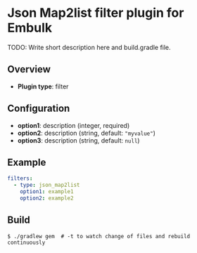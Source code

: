 # Json Map2list filter plugin for Embulk

TODO: Write short description here and build.gradle file.

## Overview

* **Plugin type**: filter

## Configuration

- **option1**: description (integer, required)
- **option2**: description (string, default: `"myvalue"`)
- **option3**: description (string, default: `null`)

## Example

```yaml
filters:
  - type: json_map2list
    option1: example1
    option2: example2
```


## Build

```
$ ./gradlew gem  # -t to watch change of files and rebuild continuously
```
